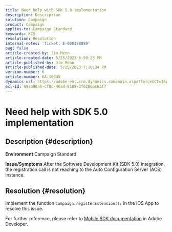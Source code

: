 ```yaml
---
title: Need help with SDK 5.0 implementation
description: Description
solution: Campaign
product: Campaign
applies-to: Campaign Standard
keywords: KCS
resolution: Resolution
internal-notes: 'Ticket: E-000188089'
bug: false
article-created-by: Jim Menn
article-created-date: 5/25/2023 6:59:28 PM
article-published-by: Jim Menn
article-published-date: 5/25/2023 7:18:34 PM
version-number: 6
article-number: KA-16045
dynamics-url: https://adobe-ent.crm.dynamics.com/main.aspx?forceUCI=1&pagetype=entityrecord&etn=knowledgearticle&id=edce1943-2efb-ed11-8849-6045bd006295
exl-id: 697a90a6-cf8c-46ad-8189-3f62066c63f7
---
```

# Need help with SDK 5.0 implementation

## Description {#description}

<b>Environment</b>
Campaign Standard


<b>Issue/Symptoms</b>
After the Software Development Kit (SDK 5.0) integration, the registration call is not reaching to the Auto Configuration Server (ACS) instance.


## Resolution {#resolution}


Implement the function `Campaign.registerExtension();` in the IOS App to resolve this issue.

For further reference, please refer to [Mobile SDK documentation](https://developer.adobe.com/client-sdks/documentation/) in Adobe Developer.
